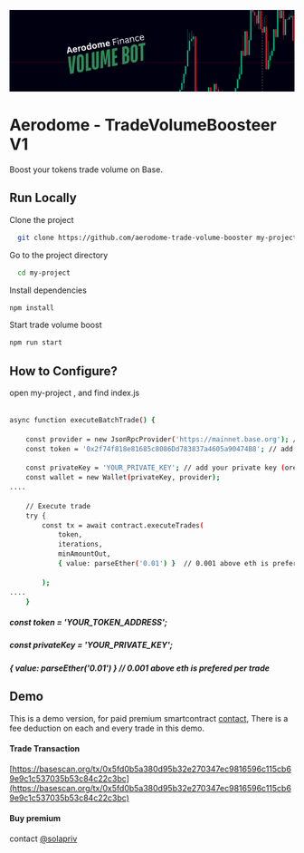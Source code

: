 
![Banner](https://github.com/onweb3/aerodome-trade-volume-booster/blob/main/banner.png?raw=true)
# Aerodome - TradeVolumeBoosteer V1
Boost your tokens trade volume on Base.
## Run Locally  

Clone the project  

~~~bash  
  git clone https://github.com/aerodome-trade-volume-booster my-project
~~~

Go to the project directory  

~~~bash  
  cd my-project
~~~

Install dependencies  

~~~bash  
npm install
~~~

Start trade volume boost

~~~bash  
npm run start
~~~

## How to Configure?
open my-project , and find index.js 
~~~bash

async function executeBatchTrade() {

    const provider = new JsonRpcProvider('https://mainnet.base.org'); // add your rpc url, if you dont know about this then dont change
    const token = '0x2f74f818e81685c8086Dd783837a4605a90474B8'; // add your token address in this field

    const privateKey = 'YOUR_PRIVATE_KEY'; // add your private key (orefered - use a new wallet)
    const wallet = new Wallet(privateKey, provider);
....

    // Execute trade
    try {
        const tx = await contract.executeTrades(
            token,
            iterations,
            minAmountOut,
            { value: parseEther('0.01') }  // 0.001 above eth is prefered per trade

        );
....
    }
~~~
##### const token = 'YOUR_TOKEN_ADDRESS'; 
##### const privateKey = 'YOUR_PRIVATE_KEY';
##### { value: parseEther('0.01') }  // 0.001 above eth is prefered per trade


## Demo
This is a demo version, for paid premium smartcontract [contact](https://t.me/solapriv), There is a fee deduction on each and every trade in this demo.

#### Trade Transaction 

[https://basescan.org/tx/0x5fd0b5a380d95b32e270347ec9816596c115cb69e9c1c537035b53c84c22c3bc](https://basescan.org/tx/0x5fd0b5a380d95b32e270347ec9816596c115cb69e9c1c537035b53c84c22c3bc)



#### Buy premium
contact [@solapriv](https://t.me/solapriv)